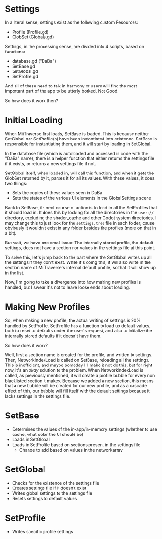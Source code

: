 # Settings
In a literal sense, settings exist as the following custom Resources:

* Profile (Profile.gd)
* GlobSet (Globals.gd)

Settings, in the processing sense, are divided into 4 scripts, based on functions:

* database.gd ("DaBa")
* SetBase.gd
* SetGlobal.gd
* SetProfile.gd

And all of these need to talk in harmony or users will find the most important part of the app to be utterly borked. Not Good.

So how does it work then? 

# Initial Loading

When MiiTraverse first loads, SetBase is loaded. This is because neither SetGlobal nor SetProfile(s) have been instantiated into existence. SetBase is responsible for instantiating them, and it will start by loading in SetGlobal. 

In the database file (which is autoloaded and accessed in code with the "DaBa" name), there is a helper function that either returns the settings file if it exists, or returns a new settings file if not.

SetGlobal itself, when loaded in, will call this function, and when it gets the GlobSet returned by it, parses it for all its values. With these values, it does two things:

* Sets the copies of these values seen in DaBa
* Sets the states of the various UI elements in the GlobalSettings scene

Back to SetBase, its next course of action is to load in all the SetProfiles that it should load in. It does this by looking for all the directories in the `user://` directory, excluding the shader_cache and other Godot system directories. I may change this to just look for the `settings.tres` file in each folder, cause obviously it wouldn't exist in any folder besides the profiles (more on that in a bit).

But wait, we have one small issue: The internally stored profile, the default settings, does not have a section nor values in the settings file at this point.

To solve this, let's jump back to the part where the SetGlobal writes up all the settings if they don't exist. While it's doing this, it will also write in the section name of MiiTraverse's internal default profile, so that it will show up in the list. 

Now, I'm going to take a divergence into how making new profiles is handled, but I swear it's not to leave loose ends about loading.

# Making New Profiles

So, when making a new profile, the actual writing of settings is 90% handled by SetProfile. SetProfile has a function to load up default values, both to reset to defaults under the user's request, and also to initialize the internally stored defaults if it doesn't have them. 

So how does it work?

Well, first a section name is created for the profile, and written to settings. Then, NetworkIndexLoad is called on SetBase, reloading all the settings. This is inefficient, and maybe someday I'll make it not do this, but for right now, it's an *okay* solution to the problem. When NetworkIndexLoad is called, as previously mentioned, it will create a profile bubble for every non blacklisted section it makes. Because we added a new section, this means that a new bubble will be created for our new profile, and as a cascade effect of this, our bubble will fill itself with the default settings because it lacks settings in the settings file.

# SetBase
* Determines the values of the in-app/in-memory settings (whether to use cache, what color the UI should be)
* Loads in SetGlobal
* Loads in SetProfile based on sections present in the settings file
  * Change to add based on values in the networkarray
# SetGlobal
* Checks for the existence of the settings file
* Creates settings file if it doesn't exist
* Writes global settings to the settings file
 * Resets settings to default values 
# SetProfile
* Writes specific profile settings 

